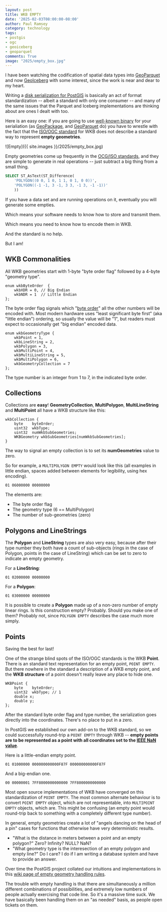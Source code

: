 ```yaml
---
layout: post
title: WKB EMPTY
date: '2025-02-03T08:00:00-08:00'
author: Paul Ramsey
category: technology
tags:
- postgis
- ogc
- geoiceberg
- geoparquet
comments: True
image: "2025/empty_box.jpg"
---
```


I have been watching the codification of spatial data types into [GeoParquet](https://geoparquet.org) and now [GeoIceberg](https://github.com/apache/iceberg/issues/10260) with some interest, since the work is near and dear to my heart. 

Writing a [disk serialization for PostGIS](https://github.com/postgis/postgis/blob/master/liblwgeom/gserialized.txt) is basically an act of format standardization -- albeit a standard with only one consumer -- and many of the same issues that the Parquet and Iceberg implementations are thinking about are ones I dealt with too.

Here is an easy one: if you are going to use [well-known binary](https://libgeos.org/specifications/wkb/) for your serialiation (as [GeoPackage](https://www.geopackage.org), and [GeoParquet](https://geoparquet.org) do) you have to wrestle with the fact that the [ISO/OGC standard](https://github.com/postgis/postgis/blob/master/doc/bnf-wkb.txt) for WKB does not describe a standard way to represent **empty geometries**.

![Empty]({{ site.images }}/2025/empty_box.jpg)

Empty geometries come up frequently in the [OCG/ISO standards](https://www.ogc.org/publications/standard/sfs/), and they are simple to generate in real operations -- just subtract a big thing from a small thing. 

```sql
SELECT ST_AsText(ST_Difference(
	'POLYGON((0 0, 1 0, 1 1, 0 1, 0 0))',
	'POLYGON((-1 -1, 3 -1, 3 3, -1 3, -1 -1))'
	))
```

If you have a data set and are running operations on it, eventually you will generate some empties.

Which means your software needs to know how to store and transmit them.

Which means you need to know how to encode them in WKB.

And the standard is no help.

But I am!

## WKB Commonalities

All WKB geometries start with 1-byte "byte order flag" followed by a 4-byte "geometry type". 

```
enum wkbByteOrder  {
    wkbXDR = 0, // Big Endian
    wkbNDR = 1  // Little Endian
};
```

The byte order flag signals which "[byte order](https://libgeos.org/specifications/wkb/#byte-order)" all the other numbers will be encoded with. Most modern hardware uses "least significant byte first" (aka "little endian") ordering, so usually the value will be "1", but readers must expect to occasionally get "big endian" encoded data.

```
enum wkbGeometryType {
    wkbPoint = 1,
    wkbLineString = 2,
    wkbPolygon = 3,
    wkbMultiPoint = 4,
    wkbMultiLineString = 5,
    wkbMultiPolygon = 6,
    wkbGeometryCollection = 7
};
```
The type number is an integer from 1 to 7, in the indicated byte order.

## Collections

Collections are **easy**! **GeometryCollection**, **MultiPolygon**, **MultiLineString** and **MultiPoint** all have a WKB structure like this:

```
wkbCollection {
    byte    byteOrder;
    uint32  wkbType;
    uint32  numWkbSubGeometries;
    WKBGeometry wkbSubGeometries[numWkbSubGeometries];
}
```

The way to signal an empty collection is to set its **numGeometries** value to zero. 

So for example, a `MULTIPOLYGON EMPTY` would look like this (all examples in little endian, spaces added between elements for legibility, using hex encoding).

```
01 06000000 00000000
```

The elements are:

* The byte order flag
* The geometry type (6 == MultiPolygon)
* The number of sub-geometries (zero)

## Polygons and LineStrings

The **Polygon** and **LineString** types are also very easy, because after their type number they both have a count of sub-objects (rings in the case of Polygon, points in the case of LineString) which can be set to zero to indicate an empty geometry.

For a **LineString**:

```
01 02000000 00000000
```

For a **Polygon**:

```
01 03000000 00000000
```

It is possible to create a **Polygon** made up of a non-zero number of empty linear rings. Is this construction empty? Probably. Should you make one of them? Probably not, since `POLYGON EMPTY` describes the case much more simply.

## Points

Saving the best for last!

One of the strange blind spots of the ISO/OGC standards is the WKB **Point**. There is an standard text representation for an empty point, `POINT EMPTY`. But there nowhere in the standard a description of a WKB empty point, and the **WKB structure** of a point doesn't really leave any place to hide one.

```
WKBPoint {
    byte    byteOrder;
    uint32  wkbType; // 1
    double x;
    double y;
};
```

After the standard byte order flag and type number, the serialization goes directly into the coordinates. There's no place to put in a zero.

In PostGIS we established our own add-on to the WKB standard, so we could successfully round-trip a `POINT EMPTY` through WKB -- **empty points are to be represented as a point with all coordinates set to the [IEEE NaN value](https://en.wikipedia.org/wiki/NaN)**.

Here is a little-endian empty point.

```
01 01000000 000000000000F87F 000000000000F87F
```

And a big-endian one.

```
00 00000001 7FF8000000000000 7FF8000000000000
```

Most open source implementations of WKB have converged on this standardization of `POINT EMPTY`. The most common alternate behaviour is to convert `POINT EMPTY` object, which are not representable, into `MULTIPOINT EMPTY` objects, which are. This might be confusing (an empty point would round-trip back to something with a completely different type number). 

In general, empty geometries create a lot of "angels dancing on the head of a pin" cases for functions that otherwise have very deterministic results. 

* "What is the distance in meters between a point and an empty polygon?" Zero? Infinity? NULL? NaN?
* "What geometry type is the interesection of an empty polygon and empty line?" Do I care? I do if I am writing a database system and have to provide an answer.

Over time the PostGIS project collated our intuitions and implementations in this [wiki page of empty geometry handling rules](https://trac.osgeo.org/postgis/wiki/DevWikiEmptyGeometry). 

The trouble with empty handling is that there are simultaneously a million different combinations of possibilities, and extremely low numbers of people actually exercising that code line. So it's a massive time suck. We have basically been handling them on an "as needed" basis, as people open tickets on them.

